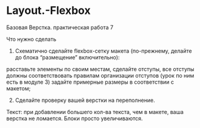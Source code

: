# Layout.-Flexbox
Базовая Верстка. практическая работа 7

Что нужно сделать
1. Схематично сделайте flexbox-сетку макета (по-прежнему, делайте до блока “размещение” включительно):

расставьте элементы по своим местам,
сделайте отступы,
все отступы должны соответствовать правилам организации отступов (урок по ним есть в модуле 3)
задайте примерные размеры в соответствии с макетом;

2. Сделайте проверку вашей верстки на переполнение.

Текст: при добавлении большего кол-ва текста, чем в макете, ваша верстка не ломается. Блоки просто увеличиваются.
